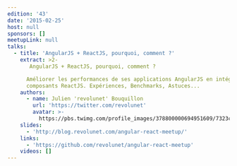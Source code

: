 ```yaml
---
edition: '43'
date: '2015-02-25'
host: null
sponsors: []
meetupLink: null
talks:
  - title: 'AngularJS + ReactJS, pourquoi, comment ?'
    extract: >2-
       AngularJS + ReactJS, pourquoi, comment ?

      Améliorer les performances de ses applications AngularJS en intégrant des
      composants ReactJS. Expériences, Benchmarks, Astuces...
    authors:
      - name: Julien 'revolunet' Bouquillon
        url: 'https://twitter.com/revolunet'
        avatar: >-
          https://pbs.twimg.com/profile_images/378800000694951609/7323ca44db2d61b2b1c4697d6b240248_400x400.jpeg
    slides:
      - 'http://blog.revolunet.com/angular-react-meetup/'
    links:
      - 'https://github.com/revolunet/angular-react-meetup'
    videos: []
---
```


